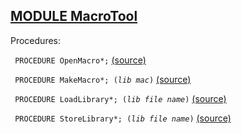 
## [MODULE MacroTool](https://github.com/io-core/Draw/blob/main/MacroTool.Mod)

Procedures:


<code>  PROCEDURE OpenMacro*;</code> [(source)](https://github.com/io-core/Draw/blob/main/MacroTool.Mod#L5)


<code>  PROCEDURE MakeMacro*;  (*lib mac*)</code> [(source)](https://github.com/io-core/Draw/blob/main/MacroTool.Mod#L19)


<code>  PROCEDURE LoadLibrary*;  (*lib file name*)</code> [(source)](https://github.com/io-core/Draw/blob/main/MacroTool.Mod#L51)


<code>  PROCEDURE StoreLibrary*;  (*lib file name*)</code> [(source)](https://github.com/io-core/Draw/blob/main/MacroTool.Mod#L61)

